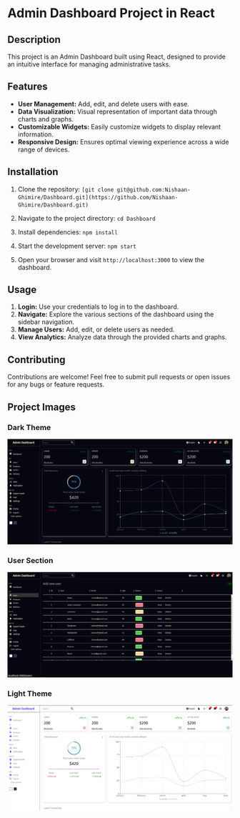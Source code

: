 # Admin Dashboard Project in React

## Description
This project is an Admin Dashboard built using React, designed to provide an intuitive interface for managing administrative tasks.

## Features
- **User Management:** Add, edit, and delete users with ease.
- **Data Visualization:** Visual representation of important data through charts and graphs.
- **Customizable Widgets:** Easily customize widgets to display relevant information. 
- **Responsive Design:** Ensures optimal viewing experience across a wide range of devices.

## Installation
1. Clone the repository:
   `[git clone git@github.com:Nishaan-Ghimire/Dashboard.git](https://github.com/Nishaan-Ghimire/Dashboard.git)`
   
2. Navigate to the project directory:
   `cd Dashboard`
3. Install dependencies:
   `npm install`
4. Start the development server:
   `npm start`
5. Open your browser and visit `http://localhost:3000` to view the dashboard.

## Usage
1. **Login:** Use your credentials to log in to the dashboard.
2. **Navigate:** Explore the various sections of the dashboard using the sidebar navigation.
3. **Manage Users:** Add, edit, or delete users as needed.
4. **View Analytics:** Analyze data through the provided charts and graphs.

## Contributing
Contributions are welcome! Feel free to submit pull requests or open issues for any bugs or feature requests.

## Project Images
### Dark Theme
[ ![Dashboard1](https://github.com/Nishaan-Ghimire/Dashboard/blob/main/Screenshot%20from%202024-05-05%2021-21-00.png)](https://raw.githubusercontent.com/Nishaan-Ghimire/Dashboard/main/Screenshot%20from%202024-05-05%2021-21-00.png)

### User Section
 ![Dashboard2](https://raw.githubusercontent.com/Nishaan-Ghimire/Dashboard/main/Screenshot%20from%202024-05-05%2021-21-09.png)

### Light Theme 
 ![Dashboard3](https://raw.githubusercontent.com/Nishaan-Ghimire/Dashboard/main/Screenshot%20from%202024-05-05%2021-21-21.png)
